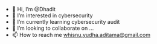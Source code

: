 - 👋 Hi, I’m @Dhadit
- 👀 I’m interested in cybersecurity
- 🌱 I’m currently learning cybersecurity audit
- 💞️ I’m looking to collaborate on ...
- 📫 How to reach me whisnu.yudha.aditama@gmail.com

<!---
Dhadit/Dhadit is a ✨ special ✨ repository because its `README.md` (this file) appears on your GitHub profile.
You can click the Preview link to take a look at your changes.
--->
